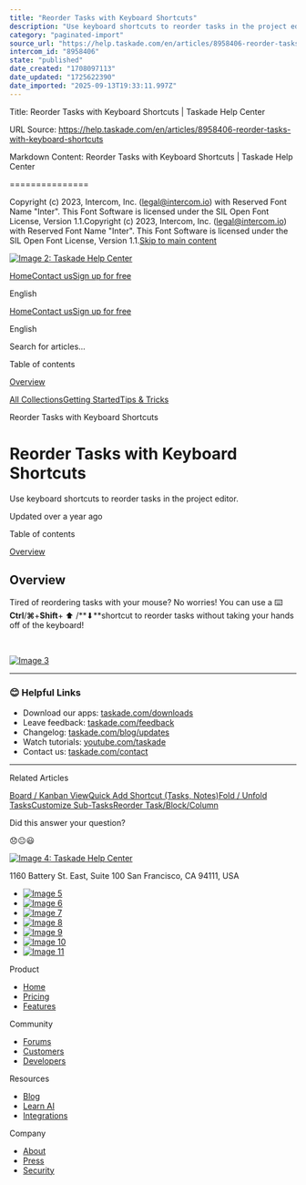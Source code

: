 ```yaml
---
title: "Reorder Tasks with Keyboard Shortcuts"
description: "Use keyboard shortcuts to reorder tasks in the project editor."
category: "paginated-import"
source_url: "https://help.taskade.com/en/articles/8958406-reorder-tasks-with-keyboard-shortcuts"
intercom_id: "8958406"
state: "published"
date_created: "1708097113"
date_updated: "1725622390"
date_imported: "2025-09-13T19:33:11.997Z"
---
```


Title: Reorder Tasks with Keyboard Shortcuts | Taskade Help Center

URL Source: https://help.taskade.com/en/articles/8958406-reorder-tasks-with-keyboard-shortcuts

Markdown Content:
Reorder Tasks with Keyboard Shortcuts | Taskade Help Center

===============

Copyright (c) 2023, Intercom, Inc. (legal@intercom.io) with Reserved Font Name "Inter". This Font Software is licensed under the SIL Open Font License, Version 1.1.Copyright (c) 2023, Intercom, Inc. (legal@intercom.io) with Reserved Font Name "Inter". This Font Software is licensed under the SIL Open Font License, Version 1.1.[Skip to main content](https://help.taskade.com/en/articles/8958406-reorder-tasks-with-keyboard-shortcuts#main-content)

[![Image 2: Taskade Help Center](https://downloads.intercomcdn.com/i/o/490280/d14603621e78c833c2d0e66f/2d1230f35f3009fff25b2989e93312a5.png)](https://help.taskade.com/en/)

[Home](https://www.taskade.com/)[Contact us](https://www.taskade.com/contact)[Sign up for free](https://www.taskade.com/signup)

English

[Home](https://www.taskade.com/)[Contact us](https://www.taskade.com/contact)[Sign up for free](https://www.taskade.com/signup)

English

Search for articles... 

Table of contents

[Overview](https://help.taskade.com/en/articles/8958406-reorder-tasks-with-keyboard-shortcuts#h_0498ae7d28)

[All Collections](https://help.taskade.com/en/)[Getting Started](https://help.taskade.com/en/collections/8400675-getting-started)[Tips & Tricks](https://help.taskade.com/en/collections/8400714-tips-tricks)

Reorder Tasks with Keyboard Shortcuts

Reorder Tasks with Keyboard Shortcuts
=====================================

Use keyboard shortcuts to reorder tasks in the project editor.

Updated over a year ago

Table of contents

[Overview](https://help.taskade.com/en/articles/8958406-reorder-tasks-with-keyboard-shortcuts#h_0498ae7d28)

**Overview**
------------

Tired of reordering tasks with your mouse? No worries! You can use a ⌨️ **Ctrl**/**⌘**+**Shift**+ ⬆ /**⬇**shortcut to reorder tasks without taking your hands off of the keyboard!

​

[![Image 3](https://downloads.intercomcdn.com/i/o/1102187127/937f277a5d4cb05ab91e94ed/Screenshot+2024-07-04+at+2_17_18%E2%80%AFPM.png?expires=1757793600&signature=6110ea1357f36e94abd5fe7a56fdad20798a2c04b6477f43b914af31b555b82d&req=dSEnFMh2moBdXvMW1HO4zabpG3Uh%2FLHCyDBztc2kouhHpmQW9I1OabxwJqTc%0Ae6JstZ5Xrc161H618iU%3D%0A)](https://downloads.intercomcdn.com/i/o/1102187127/937f277a5d4cb05ab91e94ed/Screenshot+2024-07-04+at+2_17_18%E2%80%AFPM.png?expires=1757793600&signature=6110ea1357f36e94abd5fe7a56fdad20798a2c04b6477f43b914af31b555b82d&req=dSEnFMh2moBdXvMW1HO4zabpG3Uh%2FLHCyDBztc2kouhHpmQW9I1OabxwJqTc%0Ae6JstZ5Xrc161H618iU%3D%0A)

* * *

### 😊 Helpful Links

*   Download our apps: [taskade.com/downloads](https://taskade.com/downloads) 
*   Leave feedback: [taskade.com/feedback](https://taskade.com/feedback) 
*   Changelog: [taskade.com/blog/updates](https://taskade.com/blog/updates) 
*   Watch tutorials: [youtube.com/taskade](https://youtube.com/taskade) 
*   Contact us: [taskade.com/contact](https://taskade.com/contact) 

* * *

Related Articles

[Board / Kanban View](https://help.taskade.com/en/articles/8958387-board-kanban-view)[Quick Add Shortcut (Tasks, Notes)](https://help.taskade.com/en/articles/8958404-quick-add-shortcut-tasks-notes)[Fold / Unfold Tasks](https://help.taskade.com/en/articles/8958410-fold-unfold-tasks)[Customize Sub-Tasks](https://help.taskade.com/en/articles/8958413-customize-sub-tasks)[Reorder Task/Block/Column](https://help.taskade.com/en/articles/8958414-reorder-task-block-column)

Did this answer your question?

😞😐😃

[![Image 4: Taskade Help Center](https://downloads.intercomcdn.com/i/o/566097/5267af56373cca21ec2cea67/2d1230f35f3009fff25b2989e93312a5.png)](https://help.taskade.com/en/)

11‌60 Battery St. East, Suite 100 San‌ Francisco, CA 94111, USA

*   [![Image 5](https://intercom.help/taskade/assets/svg/icon:social-linkedin/ffffff)](https://www.linkedin.com/company/taskade/)
*   [![Image 6](https://intercom.help/taskade/assets/svg/icon:social-facebook/ffffff)](https://www.facebook.com/taskade)
*   [![Image 7](https://intercom.help/taskade/assets/svg/icon:social-github/ffffff)](https://github.com/taskade)
*   [![Image 8](https://intercom.help/taskade/assets/svg/icon:social-instagram/ffffff)](https://www.instagram.com/taskade)
*   [![Image 9](https://intercom.help/taskade/assets/svg/icon:social-youtube/ffffff)](https://www.youtube.com/taskade)
*   [![Image 10](https://intercom.help/taskade/assets/svg/icon:social-reddit/ffffff)](https://www.reddit.com/r/taskade)
*   [![Image 11](https://intercom.help/taskade/assets/svg/icon:social-twitter-x/ffffff)](https://www.twitter.com/taskade)

Product

*   [Home](https://www.taskade.com/)
*   [Pricing](https://www.taskade.com/pricing)
*   [Features](https://www.taskade.com/features)

Community

*   [Forums](https://www.taskade.com/community)
*   [Customers](https://taskade.com/reviews)
*   [Developers](https://developers.taskade.com/)

Resources

*   [Blog](https://www.taskade.com/blog/)
*   [Learn AI](https://www.taskade.com/learn)
*   [Integrations](https://www.taskade.com/integrations)

Company

*   [About](https://www.taskade.com/about)
*   [Press](https://www.taskade.com/press)
*   [Security](https://www.taskade.com/security)
